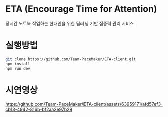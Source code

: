 # ETA (Encourage Time for Attention)

장시간 노트북 작업하는 현대인을 위한 딥러닝 기반 집중력 관리 서비스

# 실행방법

```bash
git clone https://github.com/Team-PaceMaker/ETA-client.git
npm install
npm run dev
```

# 시연영상

https://github.com/Team-PaceMaker/ETA-client/assets/63959171/afd57ef3-cb13-4942-816b-bf2aa2e97b29

